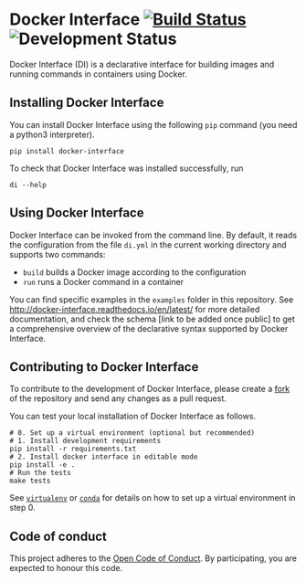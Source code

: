# Docker Interface [![Build Status](https://travis-ci.com/spotify/docker_interface.svg?token=JxXwasVodA8iTGpTMh63&branch=master)](https://travis-ci.com/spotify/docker_interface) ![Development Status](https://img.shields.io/badge/status-alpha-orange.svg)

Docker Interface (DI) is a declarative interface for building images and running commands in containers using Docker.

## Installing Docker Interface

You can install Docker Interface using the following `pip` command (you need a python3 interpreter).

```
pip install docker-interface
```


To check that Docker Interface was installed successfully, run
```
di --help
```

## Using Docker Interface

Docker Interface can be invoked from the command line. By default, it reads the configuration from the file `di.yml` in the current working directory and supports two commands:

* `build` builds a Docker image according to the configuration
* `run` runs a Docker command in a container

You can find specific examples in the `examples` folder in this repository. See http://docker-interface.readthedocs.io/en/latest/ for more detailed documentation, and check the schema [link to be added once public] to get a comprehensive overview of the declarative syntax supported by Docker Interface.

## Contributing to Docker Interface

To contribute to the development of Docker Interface, please create a [fork](https://help.github.com/articles/fork-a-repo/) of the repository and send any changes as a pull request.

You can test your local installation of Docker Interface as follows.

```
# 0. Set up a virtual environment (optional but recommended)
# 1. Install development requirements
pip install -r requirements.txt
# 2. Install docker interface in editable mode
pip install -e .
# Run the tests
make tests
```

See [`virtualenv`](https://virtualenv.pypa.io/en/stable/) or [`conda`](https://conda.io/docs/) for details on how to set up a virtual environment in step 0.

## Code of conduct

This project adheres to the [Open Code of Conduct][code-of-conduct]. By participating, you are expected to honour this code.

[code-of-conduct]: https://github.com/spotify/code-of-conduct/blob/master/code-of-conduct.md
